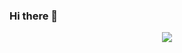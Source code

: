 ### Hi there 👋

<p align="center"><a href="https://github.com/Dhanvanth0905/github-readme-stats">
  <img align="center" src="https://github-readme-stats.vercel.app/api?username=Dhanvanth0905&show_icons=true&theme=tokyonight" />
</a></p>

<!--
**Dhanvanth0905/Dhanvanth0905** is a ✨ _special_ ✨ repository because its `README.md` (this file) appears on your GitHub profile.

Here are some ideas to get you started:

- 🔭 I’m currently working on ...
- 🌱 I’m currently learning ...
- 👯 I’m looking to collaborate on ...
- 🤔 I’m looking for help with ...
- 💬 Ask me about ...
- 📫 How to reach me: ...
- 😄 Pronouns: ...
- ⚡ Fun fact: ...
-->
